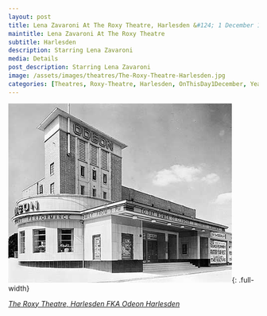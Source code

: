 ```yaml
---
layout: post
title: Lena Zavaroni At The Roxy Theatre, Harlesden &#124; 1 December 1977
maintitle: Lena Zavaroni At The Roxy Theatre
subtitle: Harlesden
description: Starring Lena Zavaroni
media: Details
post_description: Starring Lena Zavaroni
image: /assets/images/theatres/The-Roxy-Theatre-Harlesden.jpg
categories: [Theatres, Roxy-Theatre, Harlesden, OnThisDay1December, Year-1977]
---
```


![](/assets/images/theatres/The-Roxy-Theatre-Harlesden.jpg){: .full-width}

<cite>[The Roxy Theatre, Harlesden FKA Odeon Harlesden](http://cinematreasures.org/theaters/14787/photos)</cite>
